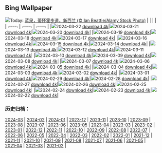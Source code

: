 ## Bing Wallpaper
![](https://global.bing.com/th?id=OHR.WaikatoWater_ZH-CN0417438809_UHD.jpg&w=1000)Today: [蓝泉，蒂怀霍步道，新西兰 (© Ian Beattie/Alamy Stock Photo)](https://global.bing.com/th?id=OHR.WaikatoWater_ZH-CN0417438809_UHD.jpg)
|      |      |      |
| :----: | :----: | :----: |
|![](https://global.bing.com/th?id=OHR.WaikatoWater_ZH-CN0417438809_UHD.jpg&pid=hp&w=384&h=216&rs=1&c=4)2024-03-22 [download 4k](https://global.bing.com/th?id=OHR.WaikatoWater_ZH-CN0417438809_UHD.jpg)|![](https://global.bing.com/th?id=OHR.BwindiNationalForest_ZH-CN0436137473_UHD.jpg&pid=hp&w=384&h=216&rs=1&c=4)2024-03-21 [download 4k](https://global.bing.com/th?id=OHR.BwindiNationalForest_ZH-CN0436137473_UHD.jpg)|![](https://global.bing.com/th?id=OHR.Springequinox2024_ZH-CN5647214924_UHD.jpg&pid=hp&w=384&h=216&rs=1&c=4)2024-03-20 [download 4k](https://global.bing.com/th?id=OHR.Springequinox2024_ZH-CN5647214924_UHD.jpg)|
|![](https://global.bing.com/th?id=OHR.AlmondBloom_ZH-CN9441550492_UHD.jpg&pid=hp&w=384&h=216&rs=1&c=4)2024-03-19 [download 4k](https://global.bing.com/th?id=OHR.AlmondBloom_ZH-CN9441550492_UHD.jpg)|![](https://global.bing.com/th?id=OHR.ElephantRock_ZH-CN9293300383_UHD.jpg&pid=hp&w=384&h=216&rs=1&c=4)2024-03-18 [download 4k](https://global.bing.com/th?id=OHR.ElephantRock_ZH-CN9293300383_UHD.jpg)|![](https://global.bing.com/th?id=OHR.StFiniansBay_ZH-CN8655586052_UHD.jpg&pid=hp&w=384&h=216&rs=1&c=4)2024-03-17 [download 4k](https://global.bing.com/th?id=OHR.StFiniansBay_ZH-CN8655586052_UHD.jpg)|
|![](https://global.bing.com/th?id=OHR.BambooPanda_ZH-CN8455481760_UHD.jpg&pid=hp&w=384&h=216&rs=1&c=4)2024-03-16 [download 4k](https://global.bing.com/th?id=OHR.BambooPanda_ZH-CN8455481760_UHD.jpg)|![](https://global.bing.com/th?id=OHR.AnzaBorregoBloom_ZH-CN8284458835_UHD.jpg&pid=hp&w=384&h=216&rs=1&c=4)2024-03-15 [download 4k](https://global.bing.com/th?id=OHR.AnzaBorregoBloom_ZH-CN8284458835_UHD.jpg)|![](https://global.bing.com/th?id=OHR.AyutthayaTree_ZH-CN8075870220_UHD.jpg&pid=hp&w=384&h=216&rs=1&c=4)2024-03-14 [download 4k](https://global.bing.com/th?id=OHR.AyutthayaTree_ZH-CN8075870220_UHD.jpg)|
|![](https://global.bing.com/th?id=OHR.MagadiFlamingos_ZH-CN7888437841_UHD.jpg&pid=hp&w=384&h=216&rs=1&c=4)2024-03-13 [download 4k](https://global.bing.com/th?id=OHR.MagadiFlamingos_ZH-CN7888437841_UHD.jpg)|![](https://global.bing.com/th?id=OHR.BryceSnow_ZH-CN7489999663_UHD.jpg&pid=hp&w=384&h=216&rs=1&c=4)2024-03-12 [download 4k](https://global.bing.com/th?id=OHR.BryceSnow_ZH-CN7489999663_UHD.jpg)|![](https://global.bing.com/th?id=OHR.ProseccoItaly_ZH-CN6802010344_UHD.jpg&pid=hp&w=384&h=216&rs=1&c=4)2024-03-11 [download 4k](https://global.bing.com/th?id=OHR.ProseccoItaly_ZH-CN6802010344_UHD.jpg)|
|![](https://global.bing.com/th?id=OHR.BeaumontClock_ZH-CN5288086713_UHD.jpg&pid=hp&w=384&h=216&rs=1&c=4)2024-03-10 [download 4k](https://global.bing.com/th?id=OHR.BeaumontClock_ZH-CN5288086713_UHD.jpg)|![](https://global.bing.com/th?id=OHR.BistiBlue_ZH-CN4991705833_UHD.jpg&pid=hp&w=384&h=216&rs=1&c=4)2024-03-09 [download 4k](https://global.bing.com/th?id=OHR.BistiBlue_ZH-CN4991705833_UHD.jpg)|![](https://global.bing.com/th?id=OHR.IguazuFalls_ZH-CN4749837052_UHD.jpg&pid=hp&w=384&h=216&rs=1&c=4)2024-03-08 [download 4k](https://global.bing.com/th?id=OHR.IguazuFalls_ZH-CN4749837052_UHD.jpg)|
|![](https://global.bing.com/th?id=OHR.TarragonaSpain_ZH-CN5488361711_UHD.jpg&pid=hp&w=384&h=216&rs=1&c=4)2024-03-07 [download 4k](https://global.bing.com/th?id=OHR.TarragonaSpain_ZH-CN5488361711_UHD.jpg)|![](https://global.bing.com/th?id=OHR.WahclellaFalls_ZH-CN4932852217_UHD.jpg&pid=hp&w=384&h=216&rs=1&c=4)2024-03-06 [download 4k](https://global.bing.com/th?id=OHR.WahclellaFalls_ZH-CN4932852217_UHD.jpg)|![](https://global.bing.com/th?id=OHR.BangkokCircle_ZH-CN4702412806_UHD.jpg&pid=hp&w=384&h=216&rs=1&c=4)2024-03-05 [download 4k](https://global.bing.com/th?id=OHR.BangkokCircle_ZH-CN4702412806_UHD.jpg)|
|![](https://global.bing.com/th?id=OHR.ArenalCostaRica_ZH-CN4466297855_UHD.jpg&pid=hp&w=384&h=216&rs=1&c=4)2024-03-04 [download 4k](https://global.bing.com/th?id=OHR.ArenalCostaRica_ZH-CN4466297855_UHD.jpg)|![](https://global.bing.com/th?id=OHR.KrugerLeopard_ZH-CN4125884091_UHD.jpg&pid=hp&w=384&h=216&rs=1&c=4)2024-03-03 [download 4k](https://global.bing.com/th?id=OHR.KrugerLeopard_ZH-CN4125884091_UHD.jpg)|![](https://global.bing.com/th?id=OHR.ModicaItaly_ZH-CN3893147952_UHD.jpg&pid=hp&w=384&h=216&rs=1&c=4)2024-03-02 [download 4k](https://global.bing.com/th?id=OHR.ModicaItaly_ZH-CN3893147952_UHD.jpg)|
|![](https://global.bing.com/th?id=OHR.Schmetterlingswiese_ZH-CN3740804088_UHD.jpg&pid=hp&w=384&h=216&rs=1&c=4)2024-03-01 [download 4k](https://global.bing.com/th?id=OHR.Schmetterlingswiese_ZH-CN3740804088_UHD.jpg)|![](https://global.bing.com/th?id=OHR.LeapingSquirrel_ZH-CN9112090462_UHD.jpg&pid=hp&w=384&h=216&rs=1&c=4)2024-02-29 [download 4k](https://global.bing.com/th?id=OHR.LeapingSquirrel_ZH-CN9112090462_UHD.jpg)|![](https://global.bing.com/th?id=OHR.BamburghCastleUK_ZH-CN3201531782_UHD.jpg&pid=hp&w=384&h=216&rs=1&c=4)2024-02-28 [download 4k](https://global.bing.com/th?id=OHR.BamburghCastleUK_ZH-CN3201531782_UHD.jpg)|
|![](https://global.bing.com/th?id=OHR.PolarBearCubs_ZH-CN2913942257_UHD.jpg&pid=hp&w=384&h=216&rs=1&c=4)2024-02-27 [download 4k](https://global.bing.com/th?id=OHR.PolarBearCubs_ZH-CN2913942257_UHD.jpg)|![](https://global.bing.com/th?id=OHR.GrandCanyonWinter_ZH-CN2640803517_UHD.jpg&pid=hp&w=384&h=216&rs=1&c=4)2024-02-26 [download 4k](https://global.bing.com/th?id=OHR.GrandCanyonWinter_ZH-CN2640803517_UHD.jpg)|![](https://global.bing.com/th?id=OHR.MtPrevostDuncan_ZH-CN2333619635_UHD.jpg&pid=hp&w=384&h=216&rs=1&c=4)2024-02-25 [download 4k](https://global.bing.com/th?id=OHR.MtPrevostDuncan_ZH-CN2333619635_UHD.jpg)|
|![](https://global.bing.com/th?id=OHR.LaternFestival2024_ZH-CN8050981828_UHD.jpg&pid=hp&w=384&h=216&rs=1&c=4)2024-02-24 [download 4k](https://global.bing.com/th?id=OHR.LaternFestival2024_ZH-CN8050981828_UHD.jpg)|![](https://global.bing.com/th?id=OHR.HaghartsinMonastery_ZH-CN1705226096_UHD.jpg&pid=hp&w=384&h=216&rs=1&c=4)2024-02-23 [download 4k](https://global.bing.com/th?id=OHR.HaghartsinMonastery_ZH-CN1705226096_UHD.jpg)|![](https://global.bing.com/th?id=OHR.BrightonBoxes_ZH-CN0947219018_UHD.jpg&pid=hp&w=384&h=216&rs=1&c=4)2024-02-22 [download 4k](https://global.bing.com/th?id=OHR.BrightonBoxes_ZH-CN0947219018_UHD.jpg)|

### 历史归档：
[2024-03](https://github.com/niumoo/bing-wallpaper/tree/main/picture/2024-03/) | [2024-02](https://github.com/niumoo/bing-wallpaper/tree/main/picture/2024-02/) | [2024-01](https://github.com/niumoo/bing-wallpaper/tree/main/picture/2024-01/) | [2023-12](https://github.com/niumoo/bing-wallpaper/tree/main/picture/2023-12/) | [2023-11](https://github.com/niumoo/bing-wallpaper/tree/main/picture/2023-11/) | [2023-10](https://github.com/niumoo/bing-wallpaper/tree/main/picture/2023-10/) | [2023-09](https://github.com/niumoo/bing-wallpaper/tree/main/picture/2023-09/) | [2023-08](https://github.com/niumoo/bing-wallpaper/tree/main/picture/2023-08/) | 
[2023-07](https://github.com/niumoo/bing-wallpaper/tree/main/picture/2023-07/) | [2023-06](https://github.com/niumoo/bing-wallpaper/tree/main/picture/2023-06/) | [2023-05](https://github.com/niumoo/bing-wallpaper/tree/main/picture/2023-05/) | [2023-04](https://github.com/niumoo/bing-wallpaper/tree/main/picture/2023-04/) | [2023-03](https://github.com/niumoo/bing-wallpaper/tree/main/picture/2023-03/) | [2023-02](https://github.com/niumoo/bing-wallpaper/tree/main/picture/2023-02/) | [2023-01](https://github.com/niumoo/bing-wallpaper/tree/main/picture/2023-01/) | [2022-12](https://github.com/niumoo/bing-wallpaper/tree/main/picture/2022-12/) | 
[2022-11](https://github.com/niumoo/bing-wallpaper/tree/main/picture/2022-11/) | [2022-10](https://github.com/niumoo/bing-wallpaper/tree/main/picture/2022-10/) | [2022-09](https://github.com/niumoo/bing-wallpaper/tree/main/picture/2022-09/) | [2022-08](https://github.com/niumoo/bing-wallpaper/tree/main/picture/2022-08/) | [2022-07](https://github.com/niumoo/bing-wallpaper/tree/main/picture/2022-07/) | [2022-06](https://github.com/niumoo/bing-wallpaper/tree/main/picture/2022-06/) | [2022-05](https://github.com/niumoo/bing-wallpaper/tree/main/picture/2022-05/) | [2022-04](https://github.com/niumoo/bing-wallpaper/tree/main/picture/2022-04/) | 
[2022-03](https://github.com/niumoo/bing-wallpaper/tree/main/picture/2022-03/) | [2022-02](https://github.com/niumoo/bing-wallpaper/tree/main/picture/2022-02/) | [2022-01](https://github.com/niumoo/bing-wallpaper/tree/main/picture/2022-01/) | [2021-12](https://github.com/niumoo/bing-wallpaper/tree/main/picture/2021-12/) | [2021-11](https://github.com/niumoo/bing-wallpaper/tree/main/picture/2021-11/) | [2021-10](https://github.com/niumoo/bing-wallpaper/tree/main/picture/2021-10/) | [2021-09](https://github.com/niumoo/bing-wallpaper/tree/main/picture/2021-09/) | [2021-08](https://github.com/niumoo/bing-wallpaper/tree/main/picture/2021-08/) | 
[2021-07](https://github.com/niumoo/bing-wallpaper/tree/main/picture/2021-07/) | [2021-06](https://github.com/niumoo/bing-wallpaper/tree/main/picture/2021-06/) | [2021-05](https://github.com/niumoo/bing-wallpaper/tree/main/picture/2021-05/) | [2021-04](https://github.com/niumoo/bing-wallpaper/tree/main/picture/2021-04/) | [2021-03](https://github.com/niumoo/bing-wallpaper/tree/main/picture/2021-03/) | [2021-02](https://github.com/niumoo/bing-wallpaper/tree/main/picture/2021-02/) | 